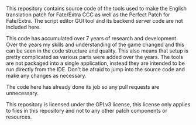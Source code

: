 This repository contains source code of the tools used to make the English translation patch for
Fate/Extra CCC as well as the Perfect Patch for Fate/Extra. The script editor GUI tool and its
backend server code are not included here.

This code has accumulated over 7 years of research and development. Over the years my skills and
understanding of the game changed and this can be seen in the code structure and quality.
This also means that setup is pretty complicated as various parts were added over the years.
The tools are not packaged into a single application, instead they are intended to be run directly
from the IDE. Don't be afraid to jump into the source code and make any changes as necessary.

The code here has already done its job so any pull requests are unnecessary.

This repository is licensed under the GPLv3 license, this license only applies to files in this
repository and not to any other patch components or resources.
